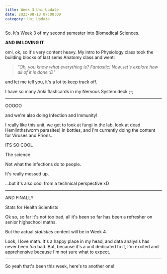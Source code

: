 ```yaml
---
title: Week 3 Uni Update
date: 2023-08-13 07:00:00
category: Uni Update
---
```


So. It's Week 3 of my second semester into Biomedical Sciences.

**AND IM LOVING IT**

oml, ok, so it's very content heavy. My intro to Physiology class took the building blocks of last sems Anatomy class and went:

> *"Oh, you know what everything is? Fantastic! Now, let's explore *how* all of it is done :D"*

and let me tell you, it's a lot to keep track off.

I have so many Anki flashcards in my Nervous System deck ;-;

---
OOOOO

and we're also doing Infection and Immunity!

I really like this unit, we get to look at fungi in the lab, look at dead Hemlinths(worm parasites) in bottles, and I'm currently doing the content for Viruses and Prions.

ITS SO COOL

The science

Not what the infections do to people.

It's really messed up.

...but it's also cool from a technical perspective xD

---
AND FINALLY

Stats for Health Scientists

Ok so, so far it's not too bad, all it's been so far has been a refresher on senior highschool maths.

But the actual *statistics* content will be in Week 4.

Look, I love math. It's a happy place in my head, and data analysis has never been *too* bad. But, because it's a unit dedicated to it, I'm excited and apprehensive because I'm not sure what to expect.

---
So yeah that's been this week, here's to another one!